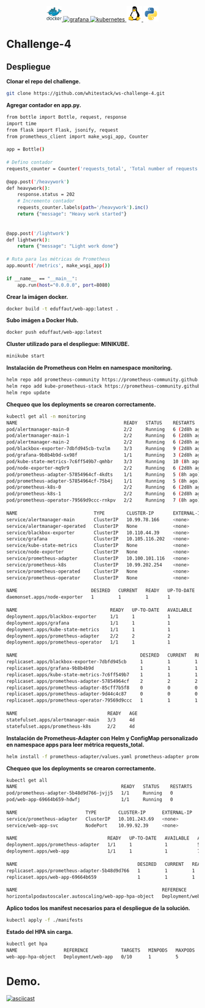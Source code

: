 <p align="center"> <a href="https://www.docker.com/" target="_blank" rel="noreferrer"> <img src="https://raw.githubusercontent.com/devicons/devicon/master/icons/docker/docker-original-wordmark.svg" alt="docker" width="40" height="40"/> </a> <a href="https://grafana.com" target="_blank" rel="noreferrer"> <img src="https://www.vectorlogo.zone/logos/grafana/grafana-icon.svg" alt="grafana" width="40" height="40"/> </a> <a href="https://kubernetes.io" target="_blank" rel="noreferrer"> <img src="https://www.vectorlogo.zone/logos/kubernetes/kubernetes-icon.svg" alt="kubernetes" width="40" height="40"/> </a> <a href="https://www.linux.org/" target="_blank" rel="noreferrer"> <img src="https://raw.githubusercontent.com/devicons/devicon/master/icons/linux/linux-original.svg" alt="linux" width="40" height="40"/> </a> <a href="https://www.python.org" target="_blank" rel="noreferrer"> <img src="https://raw.githubusercontent.com/devicons/devicon/master/icons/python/python-original.svg" alt="python" width="40" height="40"/> </a> </p>



# Challenge-4

## Despliegue

**Clonar el repo del challenge.**

```bash
git clone https://github.com/whitestack/ws-challenge-4.git
```

**Agregar contador en app.py.** 

```bash
from bottle import Bottle, request, response
import time
from flask import Flask, jsonify, request
from prometheus_client import make_wsgi_app, Counter

app = Bottle()

# Defino contador
requests_counter = Counter('requests_total', 'Total number of requests', ['path'])

@app.post('/heavywork')
def heavywork():
    response.status = 202
    # Incremento contador
    requests_counter.labels(path='/heavywork').inc()
    return {"message": "Heavy work started"}


@app.post('/lightwork')
def lightwork():
    return {"message": "Light work done"}

# Ruta para las métricas de Prometheus
app.mount('/metrics', make_wsgi_app())

if __name__ == "__main__":
    app.run(host="0.0.0.0", port=8080)
```

**Crear la imágen docker.** 

```bash
docker build -t eduffaut/web-app:latest .
```

**Subo imágen a Docker Hub.** 

```bash
docker push eduffaut/web-app:latest
```

**Cluster utilizado para el despliegue: MINIKUBE.**

```bash
minikube start
```

**Instalación de Prometheus con Helm en namespace monitoring.**

```bash
helm repo add prometheus-community https://prometheus-community.github.io/helm-charts
helm repo add kube-prometheus-stack https://prometheus-community.github.io/helm-charts
helm repo update
```

**Chequeo que los deployments se crearon correctamente.**

```bash
kubectl get all -n monitoring
NAME                                       READY   STATUS    RESTARTS       AGE
pod/alertmanager-main-0                    2/2     Running   6 (2d8h ago)   4d
pod/alertmanager-main-1                    2/2     Running   6 (2d8h ago)   4d
pod/alertmanager-main-2                    2/2     Running   6 (2d8h ago)   4d
pod/blackbox-exporter-7dbfd945cb-tvzlm     3/3     Running   9 (2d8h ago)   4d
pod/grafana-9b8b4b9d-sx98f                 1/1     Running   3 (2d8h ago)   4d
pod/kube-state-metrics-7c6ff549b7-qmhbr    3/3     Running   10 (8h ago)    4d
pod/node-exporter-mq9r9                    2/2     Running   6 (2d8h ago)   4d
pod/prometheus-adapter-57854964cf-4kdts    1/1     Running   5 (8h ago)     3d7h
pod/prometheus-adapter-57854964cf-75b4j    1/1     Running   5 (8h ago)     3d7h
pod/prometheus-k8s-0                       2/2     Running   6 (2d8h ago)   4d
pod/prometheus-k8s-1                       2/2     Running   6 (2d8h ago)   4d
pod/prometheus-operator-79569d9ccc-rnkpv   2/2     Running   7 (8h ago)     4d

NAME                            TYPE        CLUSTER-IP       EXTERNAL-IP   PORT(S)                      AGE
service/alertmanager-main       ClusterIP   10.99.78.166     <none>        9093/TCP,8080/TCP            4d
service/alertmanager-operated   ClusterIP   None             <none>        9093/TCP,9094/TCP,9094/UDP   4d
service/blackbox-exporter       ClusterIP   10.110.44.39     <none>        9115/TCP,19115/TCP           4d
service/grafana                 ClusterIP   10.105.116.202   <none>        3000/TCP                     4d
service/kube-state-metrics      ClusterIP   None             <none>        8443/TCP,9443/TCP            4d
service/node-exporter           ClusterIP   None             <none>        9100/TCP                     4d
service/prometheus-adapter      ClusterIP   10.100.101.116   <none>        443/TCP                      4d
service/prometheus-k8s          ClusterIP   10.99.202.254    <none>        9090/TCP,8080/TCP            4d
service/prometheus-operated     ClusterIP   None             <none>        9090/TCP                     4d
service/prometheus-operator     ClusterIP   None             <none>        8443/TCP                     4d

NAME                           DESIRED   CURRENT   READY   UP-TO-DATE   AVAILABLE   NODE SELECTOR            AGE
daemonset.apps/node-exporter   1         1         1       1            1           kubernetes.io/os=linux   4d

NAME                                  READY   UP-TO-DATE   AVAILABLE   AGE
deployment.apps/blackbox-exporter     1/1     1            1           4d
deployment.apps/grafana               1/1     1            1           4d
deployment.apps/kube-state-metrics    1/1     1            1           4d
deployment.apps/prometheus-adapter    2/2     2            2           4d
deployment.apps/prometheus-operator   1/1     1            1           4d

NAME                                             DESIRED   CURRENT   READY   AGE
replicaset.apps/blackbox-exporter-7dbfd945cb     1         1         1       4d
replicaset.apps/grafana-9b8b4b9d                 1         1         1       4d
replicaset.apps/kube-state-metrics-7c6ff549b7    1         1         1       4d
replicaset.apps/prometheus-adapter-57854964cf    2         2         2       3d7h
replicaset.apps/prometheus-adapter-85cff7b5f8    0         0         0       4d
replicaset.apps/prometheus-adapter-9d44c4c87     0         0         0       3d9h
replicaset.apps/prometheus-operator-79569d9ccc   1         1         1       4d

NAME                                 READY   AGE
statefulset.apps/alertmanager-main   3/3     4d
statefulset.apps/prometheus-k8s      2/2     4d
```

**Instalación de Prometheus-Adapter con Helm y ConfigMap personalizado en namespace apps para leer métrica requests_total.**

```bash
helm install -f prometheus-adapter/values.yaml prometheus-adapter prometheus-community/prometheus-adapter
```

**Chequeo que los deployments se crearon correctamente.**

```bash
kubectl get all
NAME                                      READY   STATUS    RESTARTS   AGE
pod/prometheus-adapter-5b48d9d766-jvjj5   1/1     Running   0          5h22m
pod/web-app-69664b659-hdwfj               1/1     Running   0          7h51m

NAME                         TYPE        CLUSTER-IP      EXTERNAL-IP   PORT(S)          AGE
service/prometheus-adapter   ClusterIP   10.101.243.69   <none>        443/TCP          5h22m
service/web-app-svc          NodePort    10.99.92.39     <none>        8080:31775/TCP   7h50m

NAME                                 READY   UP-TO-DATE   AVAILABLE   AGE
deployment.apps/prometheus-adapter   1/1     1            1           5h22m
deployment.apps/web-app              1/1     1            1           7h51m

NAME                                            DESIRED   CURRENT   READY   AGE
replicaset.apps/prometheus-adapter-5b48d9d766   1         1         1       5h22m
replicaset.apps/web-app-69664b659               1         1         1       7h51m

NAME                                                     REFERENCE            TARGETS   MINPODS   MAXPODS   REPLICAS   AGE
horizontalpodautoscaler.autoscaling/web-app-hpa-object   Deployment/web-app   0/10      1         5         1          5h27m
```

**Aplico todos los manifest necesarios para el despliegue de la solución.**

```bash
kubectl apply -f ./manifests
```

**Estado del HPA sin carga.**

```bash
kubectl get hpa
NAME                 REFERENCE            TARGETS   MINPODS   MAXPODS   REPLICAS   AGE
web-app-hpa-object   Deployment/web-app   0/10      1         5         1          5h28m
```

# Demo.

[![asciicast](https://asciinema.org/a/1kq3eMb3r9UDNNwtcCojCFeTk.svg)](https://asciinema.org/a/1kq3eMb3r9UDNNwtcCojCFeTk)






